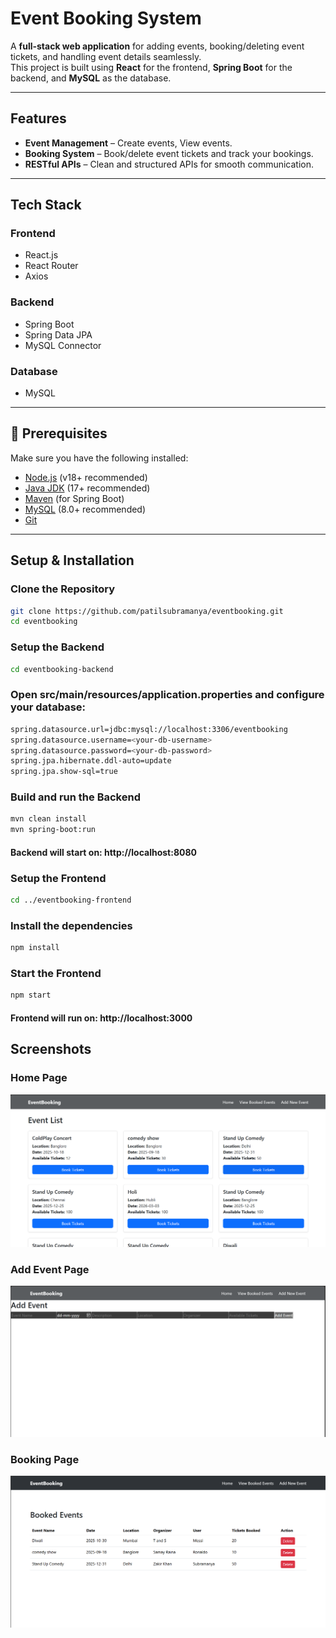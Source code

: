 # Event Booking System
A **full-stack web application** for adding events, booking/deleting event tickets, and handling event details seamlessly.  
This project is built using **React** for the frontend, **Spring Boot** for the backend, and **MySQL** as the database.

---

## Features

-  **Event Management** – Create events, View events.
-  **Booking System** – Book/delete event tickets and track your bookings.
-  **RESTful APIs** – Clean and structured APIs for smooth communication.

---

## Tech Stack

### **Frontend**
- React.js
- React Router
- Axios

### **Backend**
- Spring Boot
- Spring Data JPA
- MySQL Connector

### **Database**
- MySQL

---

## 🔧 Prerequisites

Make sure you have the following installed:

- [Node.js](https://nodejs.org/) (v18+ recommended)
- [Java JDK](https://www.oracle.com/java/technologies/javase-downloads.html) (17+ recommended)
- [Maven](https://maven.apache.org/) (for Spring Boot)
- [MySQL](https://dev.mysql.com/downloads/) (8.0+ recommended)
- [Git](https://git-scm.com/)

---

## Setup & Installation

###  **Clone the Repository**
```bash
git clone https://github.com/patilsubramanya/eventbooking.git
cd eventbooking
```
### **Setup the Backend**
```bash
cd eventbooking-backend
```
### Open src/main/resources/application.properties and configure your database:
```bash
spring.datasource.url=jdbc:mysql://localhost:3306/eventbooking
spring.datasource.username=<your-db-username>
spring.datasource.password=<your-db-password>
spring.jpa.hibernate.ddl-auto=update
spring.jpa.show-sql=true
```
### Build and run the Backend
```bash
mvn clean install
mvn spring-boot:run
```
#### Backend will start on: http://localhost:8080
### **Setup the Frontend**
```bash
cd ../eventbooking-frontend
```
### Install the dependencies
```bash
npm install
```
### Start the Frontend
```bash
npm start
```
#### Frontend will run on: http://localhost:3000

## Screenshots

### Home Page
![Home Page](Screenshots/Home_Page.png)

### Add Event Page
![Add Event](Screenshots/Add_Event.png)

### Booking Page
![Booking Page](Screenshots/View_Booked_Events.png)
